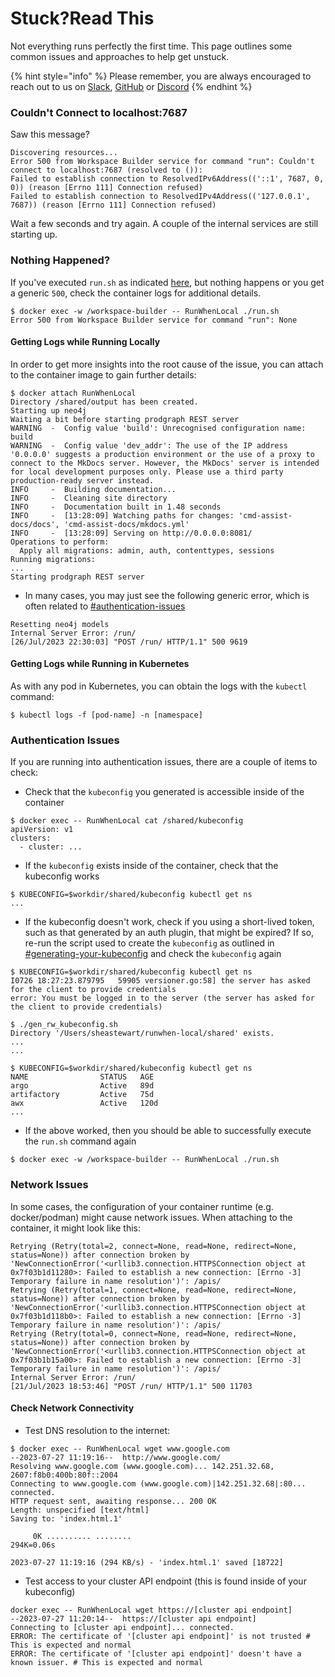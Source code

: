 # Stuck?Read This

Not everything runs perfectly the first time. This page outlines some common issues and approaches to help get unstuck.

{% hint style="info" %}
Please remember, you are always encouraged to reach out to us on [Slack](https://runwhen.slack.com/join/shared\_invite/zt-1l7t3tdzl-IzB8gXDsWtHkT8C5nufm2A), [GitHub](https://github.com/runwhen-contrib/runwhen-local) or [Discord](https://discord.com/invite/Ut7Ws4rm8Q)
{% endhint %}

### Couldn't Connect to localhost:7687

Saw this message?

```
Discovering resources...
Error 500 from Workspace Builder service for command "run": Couldn't connect to localhost:7687 (resolved to ()):
Failed to establish connection to ResolvedIPv6Address(('::1', 7687, 0, 0)) (reason [Errno 111] Connection refused)
Failed to establish connection to ResolvedIPv4Address(('127.0.0.1', 7687)) (reason [Errno 111] Connection refused)
```

Wait a few seconds and try again. A couple of the internal services are still starting up.

### Nothing Happened?

If you've executed `run.sh` as indicated [here](getting-started/running-locally.md#generating-your-kubeconfig), but nothing happens or you get a generic `500`, check the container logs for additional details.

```
$ docker exec -w /workspace-builder -- RunWhenLocal ./run.sh
Error 500 from Workspace Builder service for command "run": None
```

#### Getting Logs while Running Locally

In order to get more insights into the root cause of the issue, you can attach to the container image to gain further details:

```
$ docker attach RunWhenLocal 
Directory /shared/output has been created.
Starting up neo4j
Waiting a bit before starting prodgraph REST server
WARNING  -  Config value 'build': Unrecognised configuration name: build
WARNING  -  Config value 'dev_addr': The use of the IP address '0.0.0.0' suggests a production environment or the use of a proxy to connect to the MkDocs server. However, the MkDocs' server is intended for local development purposes only. Please use a third party production-ready server instead.
INFO     -  Building documentation...
INFO     -  Cleaning site directory
INFO     -  Documentation built in 1.48 seconds
INFO     -  [13:28:09] Watching paths for changes: 'cmd-assist-docs/docs', 'cmd-assist-docs/mkdocs.yml'
INFO     -  [13:28:09] Serving on http://0.0.0.0:8081/
Operations to perform:
  Apply all migrations: admin, auth, contenttypes, sessions
Running migrations:
...
Starting prodgraph REST server
```

* In many cases, you may just see the following generic error, which is often related to [#authentication-issues](User\_Guide-Stuck\_Read\_This.md#authentication-issues "mention")

```
Resetting neo4j models
Internal Server Error: /run/
[26/Jul/2023 22:30:03] "POST /run/ HTTP/1.1" 500 9619
```

####

#### Getting Logs while Running in Kubernetes

As with any pod in Kubernetes, you can obtain the logs with the `kubectl` command:

```
$ kubectl logs -f [pod-name] -n [namespace]

```

### Authentication Issues

If you are running into authentication issues, there are a couple of items to check:

* Check that the `kubeconfig` you generated is accessible inside of the container

```
$ docker exec -- RunWhenLocal cat /shared/kubeconfig
apiVersion: v1
clusters:
  - cluster: ...

```

* If the `kubeconfig` exists inside of the container, check that the kubeconfig works

```
$ KUBECONFIG=$workdir/shared/kubeconfig kubectl get ns
... 
```

* If the kubeconfig doesn't work, check if you using a short-lived token, such as that generated by an auth plugin, that might be expired? If so, re-run the script used to create the `kubeconfig` as outlined in [#generating-your-kubeconfig](Getting\_Started-Running\_Locally.md#generating-your-kubeconfig "mention") and check the `kubeconfig` again

```
$ KUBECONFIG=$workdir/shared/kubeconfig kubectl get ns
I0726 18:27:23.879795   59905 versioner.go:58] the server has asked for the client to provide credentials
error: You must be logged in to the server (the server has asked for the client to provide credentials)

$ ./gen_rw_kubeconfig.sh
Directory '/Users/sheastewart/runwhen-local/shared' exists.
...
...

$ KUBECONFIG=$workdir/shared/kubeconfig kubectl get ns
NAME                STATUS   AGE
argo                Active   89d
artifactory         Active   75d
awx                 Active   120d
...
```

* If the above worked, then you should be able to successfully execute the `run.sh` command again

```
$ docker exec -w /workspace-builder -- RunWhenLocal ./run.sh
```

### Network Issues

In some cases, the configuration of your container runtime (e.g. docker/podman) might cause network issues. When attaching to the container, it might look like this:

```
Retrying (Retry(total=2, connect=None, read=None, redirect=None, status=None)) after connection broken by 'NewConnectionError('<urllib3.connection.HTTPSConnection object at 0x7f03b1d11280>: Failed to establish a new connection: [Errno -3] Temporary failure in name resolution')': /apis/
Retrying (Retry(total=1, connect=None, read=None, redirect=None, status=None)) after connection broken by 'NewConnectionError('<urllib3.connection.HTTPSConnection object at 0x7f03b1d118b0>: Failed to establish a new connection: [Errno -3] Temporary failure in name resolution')': /apis/
Retrying (Retry(total=0, connect=None, read=None, redirect=None, status=None)) after connection broken by 'NewConnectionError('<urllib3.connection.HTTPSConnection object at 0x7f03b1b15a00>: Failed to establish a new connection: [Errno -3] Temporary failure in name resolution')': /apis/
Internal Server Error: /run/
[21/Jul/2023 18:53:46] "POST /run/ HTTP/1.1" 500 11703
```

#### Check Network Connectivity

* Test DNS resolution to the internet:

```
$ docker exec -- RunWhenLocal wget www.google.com
--2023-07-27 11:19:16--  http://www.google.com/
Resolving www.google.com (www.google.com)... 142.251.32.68, 2607:f8b0:400b:80f::2004
Connecting to www.google.com (www.google.com)|142.251.32.68|:80... connected.
HTTP request sent, awaiting response... 200 OK
Length: unspecified [text/html]
Saving to: 'index.html.1'

     0K .......... ........                                     294K=0.06s

2023-07-27 11:19:16 (294 KB/s) - 'index.html.1' saved [18722]
```

* Test access to your cluster API endpoint (this is found inside of your kubeconfig)

```
docker exec -- RunWhenLocal wget https://[cluster api endpoint]
--2023-07-27 11:20:14--  https://[cluster api endpoint]
Connecting to [cluster api endpoint]... connected.
ERROR: The certificate of '[cluster api endpoint]' is not trusted # This is expected and normal
ERROR: The certificate of '[cluster api endpoint]' doesn't have a known issuer. # This is expected and normal
```
